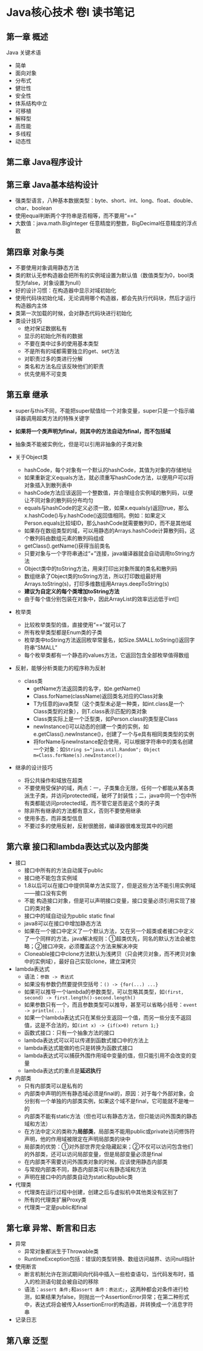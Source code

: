 # Java核心技术 卷I 读书笔记

## 第一章 概述

Java 关键术语

* 简单
* 面向对象
* 分布式
* 健壮性
* 安全性
* 体系结构中立
* 可移植
* 解释型
* 高性能
* 多线程
* 动态性

## 第二章 Java程序设计

## 第三章 Java基本结构设计

* 强类型语言，八种基本数据类型：byte、short、int、long、float、double、char、boolean
* 使用equal判断两个字符串是否相等，而不要用“==”
* 大数值：java.math.BigInteger 任意精度的整数，BigDecimal任意精度的浮点数

## 第四章 对象与类

* 不要使用对象调用静态方法
* 类的默认无参构造器会把所有的实例域设置为默认值（数值类型为0，bool类型为false，对象设置为null）
* 好的设计习惯：在构造器中显示对域初始化
* 使用代码块初始化域，无论调用哪个构造器，都会先执行代码块，然后才运行构造器内主体
* 类第一次加载的时候，会对静态代码块进行初始化
* 类设计技巧
  * 绝对保证数据私有
  * 显示的初始化所有的数据
  * 不要在类中过多的使用基本类型
  * 不是所有的域都需要独立的get、set方法
  * 对职责过多的类进行分解
  * 类名和方法名应该反映他们的职责
  * 优先使用不可变类

## 第五章 继承

* super与this不同，不能把super赋值给一个对象变量，super只是一个指示编译器调用超类方法的特殊关键字
* **如果将一个类声明为final，则其中的方法自动为final，而不包括域**
* 抽象类不能被实例化，但是可以引用非抽象的子类对象
* 关于Object类
  * hashCode，每个对象有一个默认的hashCode，其值为对象的存储地址
  * 如果重新定义equals方法，就必须重写hashCode方法，以便用户可以将对象插入到散列表中
  * hashCode方法应该返回一个整数值，并合理组合实例域的散列码，以便让不同对象的散列码分布均匀
  * equals与hashCode的定义必须一致，如果x.equals(y)返回true，那么x.hashCode()与y.hashCode()返回值相同。例如：如果定义Person.equals比较域ID，那么hashCode就需要散列ID，而不是其他域
  * 如果存在数组类型的域，可以用静态的Arrays.hashCode计算散列码，这个散列码由数组元素的散列码组成
  * getClass().getName()获得当前类名
  * 只要对象与一个字符串通过“+”连接，java编译器就会自动调用toString方法
  * Object类中的toString方法，用来打印出对象所属的类名和散列码
  * 数组继承了Object类的toString方法，所以打印数组最好用Arrays.toString(s)，打印多维数组用Arrays.deepToString(s)
  * **建议为自定义的每个类增加toString方法**
  * 由于每个值分别包装在对象中，因此ArrayList<Integer>的效率远远低于int[]
* 枚举类
  * 比较枚举类型的值，直接使用“==”就可以了
  * 所有枚举类型都是Enum类的子类
  * 枚举类中toString方法返回枚举常量名，如Size.SMALL.toString()返回字符串“SMALL”
  * 每个枚举类都有一个静态的values方法，它返回包含全部枚举值得数组
* 反射，能够分析类能力的程序称为反射
  * class类
    * getName方法返回类的名字，如e.getName()
    * Class.forName(className)返回类名对应的Class对象
    * T为任意的java类型（这个类型未必是一种类，如int.class是一个Class类型的对象），则T.class表示匹配的类对象
    * Class类实际上是一个泛型类，如Person.class的类型是Class<Person>
    * newInstance()可以动态的创建一个类的实例，如e.getClass().newInstance()，创建了一个与e具有相同类类型的实例
    * 将forName与newInstance配合使用，可以根据字符串中的类名创建一个对象：如```String s="java.util.Random"; Object m=Class.forName(s).newInstance();```

* 继承的设计技巧
  * 将公共操作和域放在超类
  * 不要使用受保护的域，两点：一，子类集合无限，任何一个都能从某各类派生子类，并访问protected域，破坏了封装性；二，java中同一个包中所有类都能访问protected域，而不管它是否是这个类的子类
  * 除非所有继承的方法都有意义，否则不要使用继承
  * 使用多态，而非类型信息
  * 不要过多的使用反射，反射很脆弱，编译器很难发现其中的问题

## 第六章 接口和lambda表达式以及内部类

* 接口
  * 接口中所有的方法自动属于public
  * 接口绝不能包含实例域
  * 1.8以后可以在接口中提供简单方法实现了，但是这些方法不能引用实例域——接口没有实例
  * 不能 构造接口对象，但是可以声明接口变量，接口变量必须引用实现了接口的类对象
  * 接口中的域自动设为public static final
  * java8可以在接口中增加静态方法
  * 如果在一个接口中定义了一个默认方法，又在另一个超类或者接口中定义了一个同样的方法，java解决规则：①超类优先，同名的默认方法会被忽略；②接口冲突，必须覆盖这个方法来解决冲突
  * Cloneable接口中clone方法默认为浅拷贝（只会拷贝对象，而不拷贝对象中的实例域），最好自己实现clone，建立深拷贝
* lambda表达式
  * 语法：```参数 -> 表达式```
  * 如果没有参数仍然要提供空括号：```() -> {for(...) ...}```
  * 如果可以推导一个lambda的参数类型，可以忽略其类型，如```(first, second) -> first.length()-second.length()```
  * 如果参数只有一个，而且参数类型可以推导，甚至可以省略小括号：```event -> println(...)```
  * 如果一个lambda表达式只在某些分支返回一个值，而另一些分支不返回值，这是不合法的，如```(int x) -> {if(x>0) return 1;}```
  * 函数式接口：只有一个抽象方法的接口
  * lambda表达式可以可以传递到函数式接口中的方法上
  * lambda表达式能做的也只是转换为函数式接口
  * lambda表达式可以捕获外围作用域中变量的值，但只能引用不会改变的变量
  * lambda表达式的重点是**延迟执行**
* 内部类
  * 只有内部类可以是私有的
  * 内部类中声明的所有静态域必须是final的，原因：对于每个外部对象，会分别有一个单独的内部类实例，如果这个域不是final，它可能就不是唯一的
  * 内部类不能有static方法（但也可以有静态方法，但只能访问外围类的静态域和方法）
  * 在方法中定义的类称为**局部类**，局部类不能用public或private访问修饰符声明，他的作用域被限定在声明局部类的块中
  * 局部类的优势：①对外部世界完全隐藏起来；②不仅可以访问包含他们的外部类，还可以访问局部变量，但是局部变量必须是final
  * 在内部类不需要访问外围类对象的时候，应该使用静态内部类
  * 与常规内部类不同，静态内部类可以有静态域和方法
  * 声明在接口中的内部类自动为static和public类
* 代理类
  * 代理类在运行过程中创建，创建之后与虚拟机中其他类没有区别了
  * 所有的代理类扩展Proxy类
  * 代理类一定是public和final

## 第七章 异常、断言和日志

* 异常
  * 异常对象都派生于Throwable类
  * RuntimeException包括：错误的类型转换、数组访问越界、访问null指针
* 使用断言
  * 断言机制允许在测试期间向代码中插入一些检查语句，当代码发布时，插入的检测语句就会被自动的移除
  * 语法：``assert 条件;``和``assert 条件：表达式;``，这两种都会对条件进行检测，如果结果为false，则抛出一个AssertionError异常；在第二种形式中，表达式将会被传入AssertionError的构造器，并转换成一个消息字符串
* 记录日志

## 第八章 泛型





